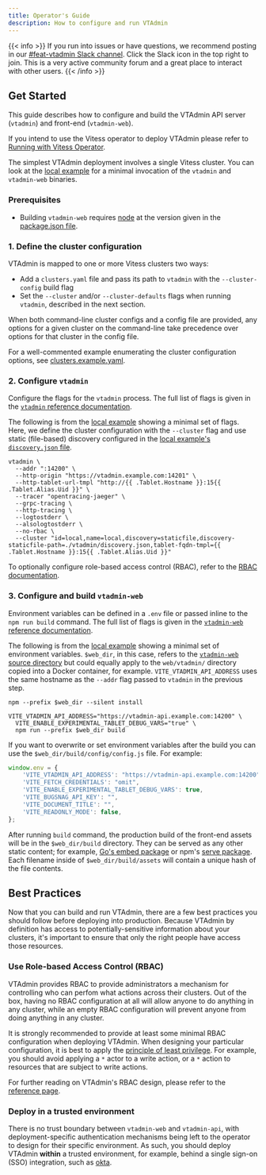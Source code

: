 ```yaml
---
title: Operator's Guide
description: How to configure and run VTAdmin
---
```


{{< info >}}
If you run into issues or have questions, we recommend posting in our [#feat-vtadmin Slack channel](https://vitess.slack.com/archives/C01H307F68J). Click the Slack icon in the top right to join. This is a very active community forum and a great place to interact with other users.
{{< /info >}}

## Get Started

This guide describes how to configure and build the VTAdmin API server (`vtadmin`) and front-end (`vtadmin-web`).

If you intend to use the Vitess operator to deploy VTAdmin please refer to [Running with Vitess Operator](../running_with_vtop).

The simplest VTAdmin deployment involves a single Vitess cluster. You can look
at the [local example][local_example] for a
minimal invocation of the `vtadmin` and `vtadmin-web` binaries.

### Prerequisites

- Building `vtadmin-web` requires [node](https://nodejs.org/en/) at the version given in the [package.json file](https://github.com/vitessio/vitess/blob/main/web/vtadmin/package.json).

### 1. Define the cluster configuration

VTAdmin is mapped to one or more Vitess clusters two ways:

- Add a `clusters.yaml` file and pass its path to `vtadmin` with the `--cluster-config` build flag
- Set the `--cluster` and/or `--cluster-defaults` flags when running `vtadmin`, described in the next section.

When both command-line cluster configs and a config file are provided, any options for a given cluster on the command-line take precedence over options for that cluster in the config file. 

For a well-commented example enumerating the cluster configuration options, see [clusters.example.yaml](https://github.com/vitessio/vitess/blob/main/doc/vtadmin/clusters.yaml).


### 2. Configure `vtadmin`

Configure the flags for the `vtadmin` process. The full list of flags is given in the [`vtadmin` reference documentation][vtadmin_flag_ref].

The following is from the [local example][local_example] showing a minimal set of flags. Here, we define the cluster configuration with the `--cluster` flag and use static (file-based) discovery configured in the [local example's `discovery.json` file][discovery_json]. 

```
vtadmin \
  --addr ":14200" \
  --http-origin "https://vtadmin.example.com:14201" \
  --http-tablet-url-tmpl "http://{{ .Tablet.Hostname }}:15{{ .Tablet.Alias.Uid }}" \
  --tracer "opentracing-jaeger" \
  --grpc-tracing \
  --http-tracing \
  --logtostderr \
  --alsologtostderr \
  --no-rbac \
  --cluster "id=local,name=local,discovery=staticfile,discovery-staticfile-path=./vtadmin/discovery.json,tablet-fqdn-tmpl={{ .Tablet.Hostname }}:15{{ .Tablet.Alias.Uid }}" 
```

To optionally configure role-based access control (RBAC), refer to the [RBAC documentation][rbac_docs].

### 3. Configure and build `vtadmin-web`

Environment variables can be defined in a `.env` file or passed inline to the `npm run build` command. The full list of flags is given in the [`vtadmin-web` reference documentation][vtadmin_web_env_ref].

The following is from the [local example][local_example] showing a minimal set of environment variables. `$web_dir`, in this case, refers to the [`vtadmin-web` source directory][vtadmin_web_src] but could equally apply to the `web/vtadmin/` directory copied into a Docker container, for example. `VITE_VTADMIN_API_ADDRESS` uses the same hostname as the `--addr` flag passed to `vtadmin` in the previous step. 

```
npm --prefix $web_dir --silent install

VITE_VTADMIN_API_ADDRESS="https://vtadmin-api.example.com:14200" \
  VITE_ENABLE_EXPERIMENTAL_TABLET_DEBUG_VARS="true" \
  npm run --prefix $web_dir build
```

If you want to overwrite or set environment variables after the build you can use the `$web_dir/build/config/config.js` file. 
For example:

```javascript
window.env = {
    'VITE_VTADMIN_API_ADDRESS': "https://vtadmin-api.example.com:14200",
    'VITE_FETCH_CREDENTIALS': "omit",
    'VITE_ENABLE_EXPERIMENTAL_TABLET_DEBUG_VARS': true,
    'VITE_BUGSNAG_API_KEY': "",
    'VITE_DOCUMENT_TITLE': "",
    'VITE_READONLY_MODE': false,
};
```

After running `build` command, the production build of the front-end assets will be in the `$web_dir/build` directory. They can be served as any other static content; for example, [Go's embed package][go_embed] or npm's [serve package][npm_serve]. Each filename inside of `$web_dir/build/assets` will contain a unique hash of the file contents.

## Best Practices

Now that you can build and run VTAdmin, there are a few best practices you should follow before deploying into production.
Because VTAdmin by definition has access to potentially-sensitive information about your clusters, it's important to ensure that only the right people have access those resources.

### Use Role-based Access Control (RBAC)

VTAdmin provides RBAC to provide administrators a mechanism for controlling who can perfom what actions across their clusters.
Out of the box, having no RBAC configuration at all will allow anyone to do anything in any cluster, while an empty RBAC configuration will prevent anyone from doing anything in any cluster.

It is strongly recommended to provide at least some minimal RBAC configuration when deploying VTAdmin.
When designing your particular configuration, it is best to apply the [principle of least privilege][principle_of_least_privilege].
For example, you should avoid applying a `*` actor to a write action, or a `*` action to resources that are subject to write actions.

For further reading on VTAdmin's RBAC design, please refer to the [reference page][rbac_docs].

### Deploy in a trusted environment

There is no trust boundary between `vtadmin-web` and `vtadmin-api`, with deployment-specific authentication mechanisms being left to the operator to design for their specific environment.
As such, you should deploy VTAdmin **within** a trusted environment, for example, behind a single sign-on (SSO) integration, such as [okta](https://developer.okta.com/docs/guides/sign-into-web-app-redirect/go/main/).

[discovery_json]: https://github.com/vitessio/vitess/blob/main/examples/local/vtadmin/discovery.json
[go_embed]:https://pkg.go.dev/embed
[local_example]: https://github.com/vitessio/vitess/blob/main/examples/local/scripts/vtadmin-up.sh
[npm_serve]: https://www.npmjs.com/package/serve
[principle_of_least_privilege]: https://csrc.nist.gov/glossary/term/least_privilege#:~:text=Definition(s)%3A,needs%20to%20perform%20its%20function.
[rbac_docs]: ../role-based-access-control
[vtadmin_flag_ref]: ../../programs/vtadmin
[vtadmin_web_env_ref]: ../../programs/vtadmin-web
[vtadmin_web_src]: https://github.com/vitessio/vitess/tree/main/web/vtadmin
[web_caching]: https://create-react-app.dev/docs/production-build/#static-file-caching
